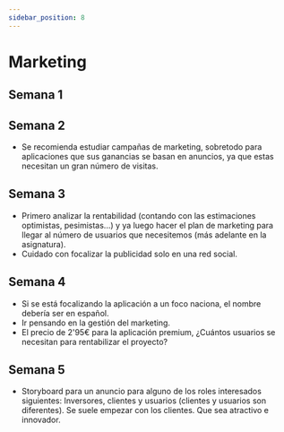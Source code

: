 ```yaml
---
sidebar_position: 8
---
```


# Marketing

## Semana 1

## Semana 2
- Se recomienda estudiar campañas de marketing, sobretodo para aplicaciones que sus ganancias se basan en anuncios, ya que estas necesitan un gran número de visitas.

## Semana 3
- Primero analizar la rentabilidad (contando con las estimaciones optimistas, pesimistas...) y ya luego hacer el plan de marketing para llegar al número de usuarios que necesitemos (más adelante en la asignatura).
- Cuidado con focalizar la publicidad solo en una red social. 

## Semana 4
- Si se está focalizando la aplicación a un foco naciona, el nombre debería ser en español.
- Ir pensando en la gestión del marketing.
- El precio de 2'95€ para la aplicación premium, ¿Cuántos usuarios se necesitan para rentabilizar el proyecto?

## Semana 5
- Storyboard para un anuncio para alguno de los roles interesados siguientes: Inversores, clientes y usuarios (clientes y usuarios son diferentes). Se suele empezar con los clientes. Que sea atractivo e innovador.

